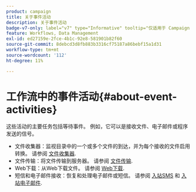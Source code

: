 ```yaml
---
product: campaign
title: 关于事件活动
description: 关于事件活动
badge-v7-only: label="v7" type="Informative" tooltip="仅适用于 Campaign Classic v7"
feature: Workflows, Data Management
exl-id: ed27159e-2fce-4b1c-92e8-581901b82f60
source-git-commit: 8debcd3d8fb883b3316cf75187a86bebf15a1d31
workflow-type: tm+mt
source-wordcount: '112'
ht-degree: 11%

---
```


# 工作流中的事件活动{#about-event-activities}



这些活动的主要任务包括等待事件。 例如，它可以是接收文件、电子邮件或程序发送的信号。

* 文件收集器：监视目录中的一个或多个文件的到达，并为每个接收的文件启用转换。 请参阅 [文件收集器](file-collector.md).
* 文件传输：将文件传输到服务器。 请参阅 [文件传输](file-transfer.md).
* Web下载：从Web下载文件。 请参阅 [Web下载](web-download.md).
* 短信和电子邮件接收：恢复和处理电子邮件或短信。 请参阅 [入站SMS](inbound-sms.md) 和 [入站电子邮件](inbound-emails.md).
